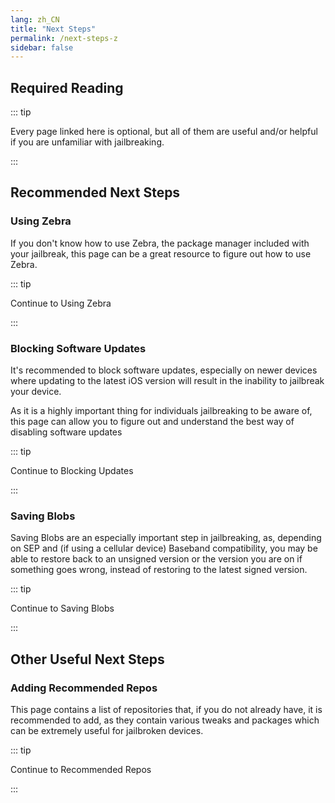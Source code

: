 ```yaml
---
lang: zh_CN
title: "Next Steps"
permalink: /next-steps-z
sidebar: false
---
```


## Required Reading

::: tip

Every page linked here is optional, but all of them are useful and/or helpful if you are unfamiliar with jailbreaking.

:::

## Recommended Next Steps

### Using Zebra

If you don't know how to use Zebra, the package manager included with your jailbreak, this page can be a great resource to figure out how to use Zebra.

::: tip

Continue to <router-link to="/using-zebra">Using Zebra</router-link>

:::

### Blocking Software Updates

It's recommended to block software updates, especially on newer devices where updating to the latest iOS version will result in the inability to jailbreak your device.

As it is a highly important thing for individuals jailbreaking to be aware of, this page can allow you to figure out and understand the best way of disabling software updates

::: tip

Continue to <router-link to="/blocking-updates">Blocking Updates</router-link>

:::

### Saving Blobs

Saving Blobs are an especially important step in jailbreaking, as, depending on SEP and (if using a cellular device) Baseband compatibility, you may be able to restore back to an unsigned version or the version you are on if something goes wrong, instead of restoring to the latest signed version.

::: tip

Continue to <router-link to="/saving-blobs">Saving Blobs</router-link>

:::

## Other Useful Next Steps

### Adding Recommended Repos

This page contains a list of repositories that, if you do not already have, it is recommended to add, as they contain various tweaks and packages which can be extremely useful for jailbroken devices.

::: tip

Continue to <router-link to="/recommended-repos">Recommended Repos</router-link>

:::

<!---Will add Sideloading Apps and Blocking Jailbreak Detection later on - I want to redo/update those pages before adding them--->
